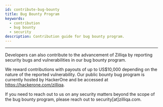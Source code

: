```yaml
---
id: contribute-bug-bounty
title: Bug Bounty Program
keywords:
  - contribution
  - bug bounty
  - security
description: Contribution guide for bug bounty program.
---
```


---

Developers can also contribute to the advancement of Zilliqa by reporting security bugs and vulnerabilities in our bug bounty program.

We reward contributions with payouts of up to US$10,000 depending on the nature of the reported vulnerability. Our public bounty bug program is currently
hosted by HackerOne and be accessed at https://hackerone.com/zilliqa.

If you need to reach out to us on any security matters beyond the scope of the bug bounty program, please reach out to security[at]zilliqa.com.
